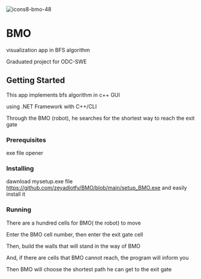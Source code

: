 ![icons8-bmo-48](https://github.com/zeyadlotfy/BMO/assets/114695576/b077bdbd-730c-4316-8e87-e8ab200c05e9)
# BMO

visualization app in BFS algorithm

Graduated project for ODC-SWE
## Getting Started
This app implements bfs algorithm in c++ GUI

using .NET Framework with C++/CLI

Through the BMO (robot), he searches for the shortest way to reach the exit gate
### Prerequisites
exe file opener

### Installing

dawnload mysetup.exe file 
https://github.com/zeyadlotfy/BMO/blob/main/setup_BMO.exe
and easily install it 

### Running 
There are a hundred cells for BMO( the robot) to move

Enter the BMO cell number, then enter the exit gate cell

Then, build the walls that will stand in the way of BMO

And, if there are cells that BMO cannot reach, the program will inform you

Then BMO will choose the shortest path he can get to the exit gate
